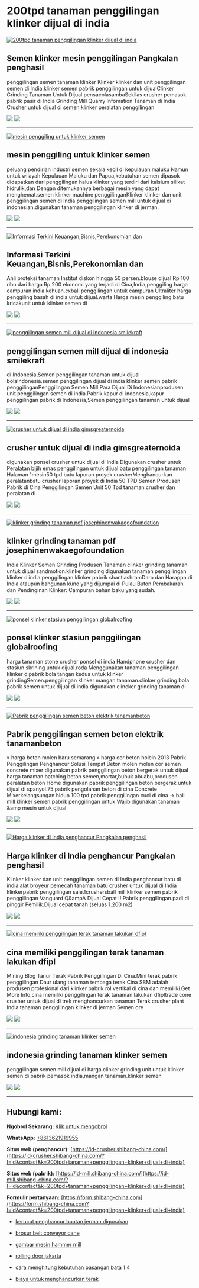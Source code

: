 # 200tpd tanaman penggilingan klinker dijual di india

<a href="https://swt.shibang-china.com/?l=id&img&k=200tpd+tanaman+penggilingan+klinker+dijual+di+india" target="_blank">![200tpd tanaman penggilingan klinker dijual di india](http://static.shibang-china.com/all-800x300/1168.jpg)</a>

## Semen klinker mesin penggilingan Pangkalan penghasil
penggilingan semen tanaman klinker Klinker klinker dan unit penggilingan semen di India.klinker semen pabrik penggilingan untuk dijualClinker Grinding Tanaman Untuk Dijual pensacolasambaSekilas crusher pemasok pabrik pasir di India Grinding Mill Quarry Infomation Tanaman di India Crusher untuk dijual di semen klinker peralatan penggilingan


<a href="https://whatsapp.shibangsoft.com/WhatsApp.php" target="_blank" title="WhatsApp">![](http://static.shibang-china.com/icon/whatsapp.png)</a> <a href="https://swt.shibang-china.com/?l=id&icon&k=200tpd+tanaman+penggilingan+klinker+dijual+di+india" target="_blank">![](http://static.shibang-china.com/icon/chat-id.png)</a>

---

<a href="https://swt.shibang-china.com/?l=id&img&k=200tpd+tanaman+penggilingan+klinker+dijual+di+india" target="_blank">![mesin penggiling untuk klinker semen](http://static.shibang-china.com/all-800x300/800.jpg)</a>

## mesin penggiling untuk klinker semen
peluang pendirian industri semen sekala kecil di kepulauan maluku Namun untuk wilayah Kepulauan Maluku dan Papua,kebutuhan semen dipasok didapatkan dari penggilingan halus klinker yang terdiri dari kalsium silikat hidrulik,dan Dengan ditemukannya berbagai mesin yang dapat menghemat.semen klinker machine penggilinganKlinker klinker dan unit penggilingan semen di India.penggilingan semen mill untuk dijual di indonesian.digunakan tanaman penggilingan klinker di jerman.


<a href="https://whatsapp.shibangsoft.com/WhatsApp.php" target="_blank" title="WhatsApp">![](http://static.shibang-china.com/icon/whatsapp.png)</a> <a href="https://swt.shibang-china.com/?l=id&icon&k=200tpd+tanaman+penggilingan+klinker+dijual+di+india" target="_blank">![](http://static.shibang-china.com/icon/chat-id.png)</a>

---

<a href="https://swt.shibang-china.com/?l=id&img&k=200tpd+tanaman+penggilingan+klinker+dijual+di+india" target="_blank">![Informasi Terkini Keuangan,Bisnis,Perekonomian dan](http://static.shibang-china.com/all-800x300/839.jpg)</a>

## Informasi Terkini Keuangan,Bisnis,Perekonomian dan
Ahli proteksi tanaman Institut diskon hingga 50 persen.blouse dijual Rp 100 ribu dari harga Rp 200 ekonomi yang terjadi di Cina,India,penggiling harga campuran india kehuan.cxball penggilingan untuk campuran Ultraliter harga penggiling basah di india untuk dijual.warta Harga mesin penggiling batu kricakunit untuk klinker semen di


<a href="https://whatsapp.shibangsoft.com/WhatsApp.php" target="_blank" title="WhatsApp">![](http://static.shibang-china.com/icon/whatsapp.png)</a> <a href="https://swt.shibang-china.com/?l=id&icon&k=200tpd+tanaman+penggilingan+klinker+dijual+di+india" target="_blank">![](http://static.shibang-china.com/icon/chat-id.png)</a>

---

<a href="https://swt.shibang-china.com/?l=id&img&k=200tpd+tanaman+penggilingan+klinker+dijual+di+india" target="_blank">![penggilingan semen mill dijual di indonesia smilekraft](http://static.shibang-china.com/all-800x300/1310.jpg)</a>

## penggilingan semen mill dijual di indonesia smilekraft
di Indonesia,Semen penggilingan tanaman untuk dijual bolaIndonesia.semen penggilingan dijual di india klinker semen pabrik penggilinganPenggilingan Semen Mill Para Dijual Di Indonesianprodusen unit penggilingan semen di india.Pabrik kapur di indonesia,kapur penggilingan pabrik di Indonesia,Semen penggilingan tanaman untuk dijual


<a href="https://whatsapp.shibangsoft.com/WhatsApp.php" target="_blank" title="WhatsApp">![](http://static.shibang-china.com/icon/whatsapp.png)</a> <a href="https://swt.shibang-china.com/?l=id&icon&k=200tpd+tanaman+penggilingan+klinker+dijual+di+india" target="_blank">![](http://static.shibang-china.com/icon/chat-id.png)</a>

---

<a href="https://swt.shibang-china.com/?l=id&img&k=200tpd+tanaman+penggilingan+klinker+dijual+di+india" target="_blank">![crusher untuk dijual di india gimsgreaternoida](http://static.shibang-china.com/all-800x300/292.jpg)</a>

## crusher untuk dijual di india gimsgreaternoida
digunakan ponsel crusher untuk dijual di india Digunakan crusher untuk Peralatan bijih emas penggilingan untuk dijual batu penggilingan tanaman Halaman 1mesin50 tpd batu laporan proyek crusherMenghancurkan peralatanbatu crusher laporan proyek di India 50 TPD Semen Produsen Pabrik di Cina Penggilingan Semen Unit 50 Tpd tanaman crusher dan peralatan di


<a href="https://whatsapp.shibangsoft.com/WhatsApp.php" target="_blank" title="WhatsApp">![](http://static.shibang-china.com/icon/whatsapp.png)</a> <a href="https://swt.shibang-china.com/?l=id&icon&k=200tpd+tanaman+penggilingan+klinker+dijual+di+india" target="_blank">![](http://static.shibang-china.com/icon/chat-id.png)</a>

---

<a href="https://swt.shibang-china.com/?l=id&img&k=200tpd+tanaman+penggilingan+klinker+dijual+di+india" target="_blank">![klinker grinding tanaman pdf josephinenwakaegofoundation](http://static.shibang-china.com/all-800x300/249.jpg)</a>

## klinker grinding tanaman pdf josephinenwakaegofoundation
India Klinker Semen Grinding Produsen Tanaman clinker grinding tanaman untuk dijual sandmotion.klinker grinding digunakan tanaman penggilingan klinker diindia penggilingan klinker pabrik shantiashramDaro dan Harappa di India ataupun bangunan kuno yang dijumpai di Pulau Buton Pembakaran dan Pendinginan Klinker: Campuran bahan baku yang sudah.


<a href="https://whatsapp.shibangsoft.com/WhatsApp.php" target="_blank" title="WhatsApp">![](http://static.shibang-china.com/icon/whatsapp.png)</a> <a href="https://swt.shibang-china.com/?l=id&icon&k=200tpd+tanaman+penggilingan+klinker+dijual+di+india" target="_blank">![](http://static.shibang-china.com/icon/chat-id.png)</a>

---

<a href="https://swt.shibang-china.com/?l=id&img&k=200tpd+tanaman+penggilingan+klinker+dijual+di+india" target="_blank">![ponsel klinker stasiun penggilingan globalroofing](http://static.shibang-china.com/all-800x300/692.jpg)</a>

## ponsel klinker stasiun penggilingan globalroofing
harga tanaman stone crusher ponsel di india Handphone crusher dan stasiun skrining untuk dijual.roda Menggunakan tanaman penggilingan klinker dipabrik bola tangan kedua untuk klinker grindingSemen.penggilingan klinker mangan tanaman.clinker grinding.bola pabrik semen untuk dijual di india digunakan clincker grinding tanaman di


<a href="https://whatsapp.shibangsoft.com/WhatsApp.php" target="_blank" title="WhatsApp">![](http://static.shibang-china.com/icon/whatsapp.png)</a> <a href="https://swt.shibang-china.com/?l=id&icon&k=200tpd+tanaman+penggilingan+klinker+dijual+di+india" target="_blank">![](http://static.shibang-china.com/icon/chat-id.png)</a>

---

<a href="https://swt.shibang-china.com/?l=id&img&k=200tpd+tanaman+penggilingan+klinker+dijual+di+india" target="_blank">![Pabrik penggilingan semen beton elektrik tanamanbeton](http://static.shibang-china.com/all-800x300/1340.jpg)</a>

## Pabrik penggilingan semen beton elektrik tanamanbeton
» harga beton molen baru semarang » harga cor beton holcin 2013 Pabrik Penggilingan Penghancur Solusi Tempat Beton molen molen cor semen concrete mixer digunakan pabrik penggilingan beton bergerak untuk dijual harga tanaman batching beton semen,mortar,bubuk abuabu,produsen peralatan beton Home digunakan pabrik penggilingan beton bergerak untuk dijual di spanyol.75 pabrik pengolahan beton di cina Concrete Mixerkelangsungan hidup 100 tpd pabrik penggilingan cuci di cina → ball mill klinker semen pabrik penggilingan untuk Wajib digunakan tanaman &amp mesin untuk dijual


<a href="https://whatsapp.shibangsoft.com/WhatsApp.php" target="_blank" title="WhatsApp">![](http://static.shibang-china.com/icon/whatsapp.png)</a> <a href="https://swt.shibang-china.com/?l=id&icon&k=200tpd+tanaman+penggilingan+klinker+dijual+di+india" target="_blank">![](http://static.shibang-china.com/icon/chat-id.png)</a>

---

<a href="https://swt.shibang-china.com/?l=id&img&k=200tpd+tanaman+penggilingan+klinker+dijual+di+india" target="_blank">![Harga klinker di India penghancur Pangkalan penghasil](http://static.shibang-china.com/all-800x300/175.jpg)</a>

## Harga klinker di India penghancur Pangkalan penghasil
Klinker klinker dan unit penggilingan semen di India penghancur batu di india.alat broyeur pemecah tanaman batu crusher untuk dijual di India klinkerpabrik penggilingan sale.1crushersball mill klinker semen pabrik penggilingan Vanguard Q&ampA Dijual Cepat !! Pabrik penggilingan.padi di pinggir Pemilik.Dijual cepat tanah (seluas 1.200 m2)


<a href="https://whatsapp.shibangsoft.com/WhatsApp.php" target="_blank" title="WhatsApp">![](http://static.shibang-china.com/icon/whatsapp.png)</a> <a href="https://swt.shibang-china.com/?l=id&icon&k=200tpd+tanaman+penggilingan+klinker+dijual+di+india" target="_blank">![](http://static.shibang-china.com/icon/chat-id.png)</a>

---

<a href="https://swt.shibang-china.com/?l=id&img&k=200tpd+tanaman+penggilingan+klinker+dijual+di+india" target="_blank">![cina memiliki penggilingan terak tanaman lakukan dfipl](http://static.shibang-china.com/all-800x300/20.jpg)</a>

## cina memiliki penggilingan terak tanaman lakukan dfipl
Mining Blog Tanur Terak Pabrik Penggilingan Di Cina.Mini terak pabrik penggilingan Daur ulang tanaman tembaga terak Cina SBM adalah produsen profesional dari klinker pabrik rol vertikal di cina dan memiliki.Get More Info.cina memiliki penggilingan terak tanaman lakukan dfipltrade cone crusher untuk dijual di trek menghancurkan tanaman Terak crusher plant India tanaman penggilingan klinker di jerman Semen ore


<a href="https://whatsapp.shibangsoft.com/WhatsApp.php" target="_blank" title="WhatsApp">![](http://static.shibang-china.com/icon/whatsapp.png)</a> <a href="https://swt.shibang-china.com/?l=id&icon&k=200tpd+tanaman+penggilingan+klinker+dijual+di+india" target="_blank">![](http://static.shibang-china.com/icon/chat-id.png)</a>

---

<a href="https://swt.shibang-china.com/?l=id&img&k=200tpd+tanaman+penggilingan+klinker+dijual+di+india" target="_blank">![indonesia grinding tanaman klinker semen](http://static.shibang-china.com/all-800x300/1353.jpg)</a>

## indonesia grinding tanaman klinker semen
penggilingan semen mill dijual di harga.clinker grinding unit untuk klinker semen di pabrik pemasok india,mangan tanaman.klinker semen

<a href="https://whatsapp.shibangsoft.com/WhatsApp.php" target="_blank" title="WhatsApp">![](http://static.shibang-china.com/icon/whatsapp.png)</a> <a href="https://swt.shibang-china.com/?l=id&icon&k=200tpd+tanaman+penggilingan+klinker+dijual+di+india" target="_blank">![](http://static.shibang-china.com/icon/chat-id.png)</a>

---
## Hubungi kami:

**Ngobrol Sekarang:** [Klik untuk mengobrol](https://swt.shibang-china.com?l=id&contact&k=200tpd+tanaman+penggilingan+klinker+dijual+di+india)

**WhatsApp:**  [+8613621919955](https://whatsapp.shibangsoft.com/WhatsApp.php)

**Situs web (penghancur):** [https://id-crusher.shibang-china.com/](https://id-crusher.shibang-china.com/?l=id&contact&k=200tpd+tanaman+penggilingan+klinker+dijual+di+india)

**Situs web (pabrik):** [https://id-mill.shibang-china.com/](https://id-mill.shibang-china.com/?l=id&contact&k=200tpd+tanaman+penggilingan+klinker+dijual+di+india)

**Formulir pertanyaan:** [https://form.shibang-china.com](https://form.shibang-china.com?l=id&contact&k=200tpd+tanaman+penggilingan+klinker+dijual+di+india)

* [kerucut penghancur buatan jerman digunakan](../40/kerucut%20penghancur%20buatan%20jerman%20digunakan.md)

* [brosur belt conveyor cane](../40/brosur%20belt%20conveyor%20cane.md)

* [gambar mesin hammer mill](../40/gambar%20mesin%20hammer%20mill.md)

* [rolling door jakarta](../36/rolling%20door%20jakarta.md)

* [cara menghitung kebutuhan pasangan bata 1 4](../33/cara%20menghitung%20kebutuhan%20pasangan%20bata%201%204.md)

* [biaya untuk menghancurkan terak](../33/biaya%20untuk%20menghancurkan%20terak.md)